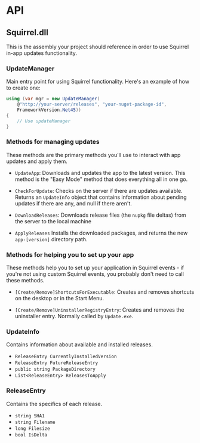 # API

## Squirrel.dll

This is the assembly your project should reference in order to use Squirrel in-app updates functionality.

### UpdateManager

Main entry point for using Squirrel functionality. Here's an example of how to create one:

```cs
using (var mgr = new UpdateManager(
    @"http://your-server/releases", "your-nuget-package-id",
    FrameworkVersion.Net45))
{
    // Use updateManager
}
```

### Methods for managing updates

These methods are the primary methods you'll use to interact with app updates and apply them.

* `UpdateApp`: Downloads and updates the app to the latest version. This method is the "Easy Mode" method that does everything all in one go.

* `CheckForUpdate`: Checks on the server if there are updates available. Returns an `UpdateInfo` object that contains information about pending updates if there are any, and null if there aren't.

* `DownloadReleases`: Downloads release files (the `nupkg` file deltas) from the server to the local machine

* `ApplyReleases` Installs the downloaded packages, and returns the new `app-[version]` directory path.

### Methods for helping you to set up your app

These methods help you to set up your application in Squirrel events - if you're not using custom Squirrel events, you probably don't need to call these methods.

* `[Create/Remove]ShortcutsForExecutable`: Creates and removes shortcuts on the desktop or in the Start Menu.

* `[Create/Remove]UninstallerRegistryEntry`: Creates and removes the uninstaller entry. Normally called by `Update.exe`.

### UpdateInfo

Contains information about available and installed releases.

* `ReleaseEntry CurrentlyInstalledVersion`
* `ReleaseEntry FutureReleaseEntry`
* `public string PackageDirectory`
* `List<ReleaseEntry> ReleasesToApply`

### ReleaseEntry

Contains the specifics of each release.

* `string SHA1`
* `string Filename`
* `long Filesize`
* `bool IsDelta`
